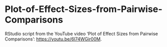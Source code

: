 # Plot-of-Effect-Sizes-from-Pairwise-Comparisons
RStudio script from the YouTube video ‘Plot of Effect Sizes from Pairwise Comparisons’: https://youtu.be/6l74WGir00M.
